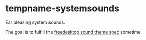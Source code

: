 # tempname-systemsounds
Ear pleasing system sounds.


The goal is to fulfill the [freedesktop sound theme spec](https://www.freedesktop.org/wiki/Specifications/sound-theme-spec/) sometime
